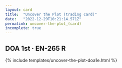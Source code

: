 ```yaml
---
layout: card
title:  "Uncover the Plot (trading card)"
date:   "2022-12-29T10:21:14.571Z"
permalink: uncover-the-plot_(card)
incomplete: true
---
```


## DOA 1st &middot; EN-265 R

{% include templates/uncover-the-plot-doa1e.html %}
